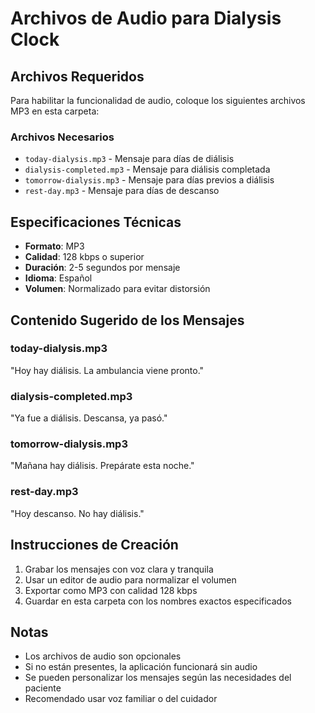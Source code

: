 # Archivos de Audio para Dialysis Clock

## Archivos Requeridos

Para habilitar la funcionalidad de audio, coloque los siguientes archivos MP3 en esta carpeta:

### Archivos Necesarios

- `today-dialysis.mp3` - Mensaje para días de diálisis
- `dialysis-completed.mp3` - Mensaje para diálisis completada
- `tomorrow-dialysis.mp3` - Mensaje para días previos a diálisis
- `rest-day.mp3` - Mensaje para días de descanso

## Especificaciones Técnicas

- **Formato**: MP3
- **Calidad**: 128 kbps o superior
- **Duración**: 2-5 segundos por mensaje
- **Idioma**: Español
- **Volumen**: Normalizado para evitar distorsión

## Contenido Sugerido de los Mensajes

### today-dialysis.mp3

"Hoy hay diálisis. La ambulancia viene pronto."

### dialysis-completed.mp3

"Ya fue a diálisis. Descansa, ya pasó."

### tomorrow-dialysis.mp3

"Mañana hay diálisis. Prepárate esta noche."

### rest-day.mp3

"Hoy descanso. No hay diálisis."

## Instrucciones de Creación

1. Grabar los mensajes con voz clara y tranquila
2. Usar un editor de audio para normalizar el volumen
3. Exportar como MP3 con calidad 128 kbps
4. Guardar en esta carpeta con los nombres exactos especificados

## Notas

- Los archivos de audio son opcionales
- Si no están presentes, la aplicación funcionará sin audio
- Se pueden personalizar los mensajes según las necesidades del paciente
- Recomendado usar voz familiar o del cuidador
